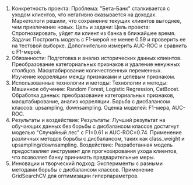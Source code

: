 1. Конкретность проекта:
Проблема: "Бета-Банк" сталкивается с уходом клиентов, что негативно сказывается на доходах. Маркетологи решили, что сохранение текущих клиентов выгоднее, чем привлечение новых.
Цель и задачи:
Цель проекта: Спрогнозировать, уйдет ли клиент из банка в ближайшее время.
Задачи: Построить модель с F1-мерой не менее 0.59 и проверить ее на тестовой выборке. Дополнительно измерить AUC-ROC и сравнить с F1-мерой.
2. Обязанности:
Подготовка и анализ исторических данных клиентов.
Преобразование категориальных признаков и удаление ненужных столбцов.
Масштабирование количественных переменных.
Изучение корреляции между признаками и целевым признаком.
3. Использованные технологии и методы:
Технологии и методы:
Машинное обучение: Random Forest, Logistic Regression, CatBoost.
Обработка данных: преобразование категориальных признаков, масштабирование, анализ корреляции.
Борьба с дисбалансом классов: upsampling, downsampling.
Оценка моделей: F1-мера, AUC-ROC.
4. Результаты и воздействие:
Результаты:
Лучший результат на обучающих данных без борьбы с дисбалансом классов достигнут моделью "Случайный лес" с F1=0.61 и AUC-ROC=0.74.
Применение различных методов борьбы с дисбалансом, таких как class_weight и upsampling/downsampling.
Воздействие:
Разработанная модель предоставляет инструмент для прогнозирования ухода клиентов, что позволяет банку принимать предварительные меры.
5. Инновации и творческий подход:
Эксперименты с разными методами борьбы с дисбалансом классов.
Применение GridSearchCV для оптимизации гиперпараметров.


